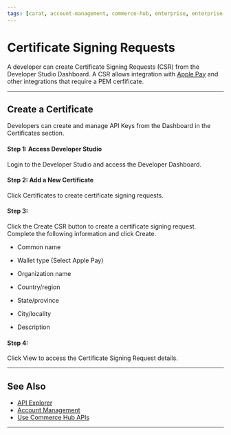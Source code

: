 ```yaml
---
tags: [carat, account-management, commerce-hub, enterprise, enterprise-portal, key-management, certificate, csr, apple-pay]
---
```


# Certificate Signing Requests

A developer can create Certificate Signing Requests (CSR) from the Developer Studio Dashboard. A CSR allows integration with [Apple Pay](?path=docs/Online-Mobile-Digital/Wallets-AltPayments/Apple-Pay/Apple-Pay.md) and other integrations that require a PEM cerfificate.

---

## Create a Certificate

Developers can create and manage API Keys from the Dashboard in the Certificates section.

#### Step 1: Access Developer Studio

Login to the Developer Studio and access the Developer Dashboard. 

#### Step 2: Add a New Certificate

Click Certificates to create certificate signing requests.

#### Step 3: 

Click the Create CSR button to create a certificate signing request. Complete the following information and click Create. 

- Common name

- Wallet type (Select Apple Pay)

- Organization name

- Country/region

- State/province

- City/locality

- Description

#### Step 4: 

Click View to access the Certificate Signing Request details.  



---

## See Also

- [API Explorer](../api/?type=post&path=/payments/v1/charges)
- [Account Management](?path=docs/Resources/Guides/Dev-Studio/Account-Management.md)
- [Use Commerce Hub APIs](?path=docs/Resources/API-Documents/Use-Our-APIs.md)

<!---
- [Transaction Verification](?path=docs/Resources/Guides/Dev-Studio/Transaction-Verification.md)
- [Certification](?path=docs/Resources/Guides/Dev-Studio/Certification.md)
-->

---
